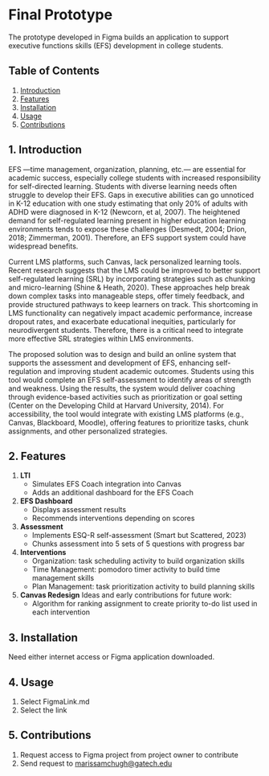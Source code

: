 # Final Prototype

The prototype developed in Figma builds an application to support executive functions skills (EFS) development in college students. 

## Table of Contents
1. [Introduction](#introduction)
2. [Features](#features)
3. [Installation](#installation)
4. [Usage](#usage)
5. [Contributions](#contributions)

## 1. Introduction
EFS —time management, organization, planning, etc.— are essential for academic success, especially college students with increased responsibility for self-directed learning. Students with diverse learning needs often struggle to develop their EFS. Gaps in executive abilities can go unnoticed in K-12 education with one study estimating that only 20% of adults with ADHD were diagnosed in K-12 (Newcorn, et al, 2007). The heightened demand for self-regulated learning present in higher education learning environments tends to expose these challenges (Desmedt, 2004; Drion, 2018; Zimmerman, 2001). Therefore, an EFS support system could have widespread benefits. 

Current LMS platforms, such Canvas, lack personalized learning tools. Recent research suggests that the LMS could be improved to better support self-regulated learning (SRL) by incorporating strategies such as chunking and micro-learning (Shine & Heath, 2020). These approaches help break down complex tasks into manageable steps, offer timely feedback, and provide structured pathways to keep learners on track. This shortcoming in LMS functionality can negatively impact academic performance, increase dropout rates, and exacerbate educational inequities, particularly for neurodivergent students. Therefore, there is a critical need to integrate more effective SRL strategies within LMS environments. 

The proposed solution was to design and build an online system that supports the assessment and development of EFS, enhancing self-regulation and improving student academic outcomes. Students using this tool would complete an EFS self-assessment to identify areas of strength and weakness. Using the results, the system would deliver coaching through evidence-based activities such as prioritization or goal setting (Center on the Developing Child at Harvard University, 2014). For accessibility, the tool would integrate with existing LMS platforms (e.g., Canvas, Blackboard, Moodle), offering features to prioritize tasks, chunk assignments, and other personalized strategies. 

## 2. Features
1. **LTI**
   - Simulates EFS Coach integration into Canvas
   - Adds an additional dashboard for the EFS Coach
2. **EFS Dashboard**
   - Displays assessment results
   - Recommends interventions depending on scores
3. **Assessment**
   - Implements ESQ-R self-assessment (Smart but Scattered, 2023)
   - Chunks assessment into 5 sets of 5 questions with progress bar
4. **Interventions**
   - Organization: task scheduling activity to build organization skills
   - Time Management: pomodoro timer activity to build time management skills
   - Plan Management: task prioritization activity to build planning skills
5. **Canvas Redesign**
Ideas and early contributions for future work:
   - Algorithm for ranking assignment to create priority to-do list used in each intervention

## 3. Installation
Need either internet access or Figma application downloaded. 

## 4. Usage
1. Select FigmaLink.md
2. Select the link

## 5. Contributions
1. Request access to Figma project from project owner to contribute
2. Send request to marissamchugh@gatech.edu
